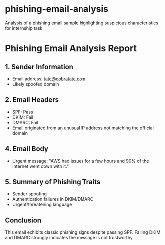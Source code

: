 # phishing-email-analysis
Analysis of a phishing email sample highlighting suspicious characteristics for internship task
# Phishing Email Analysis Report

## 1. Sender Information
- Email address: tate@cobratate.com 
- Likely spoofed domain

## 2. Email Headers
- SPF: Pass  
- DKIM: Fail  
- DMARC: Fail  
- Email originated from an unusual IP address not matching the official domain

## 4. Email Body
- Urgent message: "AWS had issues for a few hours and 90% of the internet went down with it."

## 5. Summary of Phishing Traits
- Sender spoofing  
- Authentication failures in DKIM/DMARC    
- Urgent/threatening language  
  

## Conclusion
This email exhibits classic phishing signs despite passing SPF. Failing DKIM and DMARC strongly indicates the message is not trustworthy.
